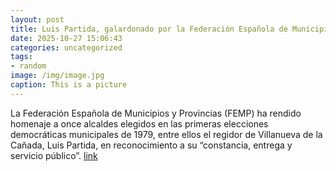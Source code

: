 ```yaml
---
layout: post
title: Luis Partida, galardonado por la Federación Española de Municipios y Provincias
date: 2025-10-27 15:06:43
categories: uncategorized
tags:
- random
image: /img/image.jpg
caption: This is a picture
---
```

La Federación Española de Municipios y Provincias (FEMP) ha rendido homenaje a once alcaldes elegidos en las primeras elecciones democráticas municipales de 1979, entre ellos el regidor de Villanueva de la Cañada, Luis Partida, en reconocimiento a su “constancia, entrega y servicio público”.  [link](https://www.ayto-villacanada.es/noticias/luis-partida-galardonado-por-la-federacion-espanola-de-municipios-y-provincias/)
